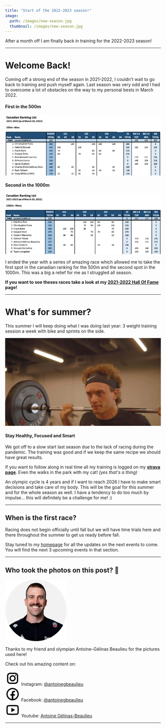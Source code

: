 ```yaml
---
title: "Start of the 2022-2023 season!"
image: 
  path: /images/new-season.jpg
  thumbnail: /images/new-season.jpg
---
```


After a month off I am finally back in training for the 2022-2023 season!

---
# Welcome Back!

Coming off a strong end of the season in 2021-2022, I couldn't wait to go back to training and push myself again. Last season was very odd and I had to overcome a lot of obstacles on the way to my personal bests in March 2022.  

#### First in the 500m
![First in the 500m](/images/screenshots/500.png)

#### Second in the 1000m
![Second in the 1000m](/images/screenshots/1000.png)

I ended the year with a series of amazing race which allowed me to take the first spot in the canadian ranking for the 500m and the second spot in the 1000m. This was a big a relief for me as I struggled all season.  

**If you want to see theses races take a look at my [2021-2022 Hall Of Fame](https://chrisfiola.github.io/hof/hof2122) page!**

---
# What's for summer?

This summer I will keep doing what I was doing last year: 3 weight training session a week with bike and sprints on the side.

![Weight training](/images/weights.jpg) 

#### Stay Healthy, Focused and Smart
We got off to a slow start last season due to the lack of racing during the pandemic. The training was good and if we keep the same recipe we should have great results.

If you want to follow along in real time all my training is logged on my [**strava page**](https://www.strava.com/athletes/1186944). Even the walks in the park with my cat! *(yes that's a thing)*

An olympic cycle is 4 years and if I want to reach 2026 I have to make smart decisions and take care of my body. This will be the goal for this summer and for the whole season as well. I have a tendency to do too much by impulse... this will definitely be a challenge for me! :)

---
## When is the first race?

Racing does not begin officially until fall but we will have time trials here and there throughout the summer to get us ready before fall.  

Stay tuned to my [homepage](https://chrisfiola.github.io/home) for all the updates on the next events to come. You will find the next 3 upcoming events in that section.

---

## Who took the photos on this post? 📸

![Tony!](/images/tony.png)  

Thanks to my friend and olympian Antoine-Gélinas Beaulieu for the pictures used here!  

Check out his amazing content on:  

![Instagram](/images/icons/insta.svg) Instagram: [@antoinegbeaulieu](https://www.instagram.com/antoinegbeaulieu/)  
![Facebook](/images/icons/fb.svg) Facebook: [@antoinegbeaulieu](https://www.facebook.com/antoinegbeaulieu)  
![Youtube](/images/icons/youtube.svg) Youtube: [Antoine Gélinas-Beaulieu](https://www.youtube.com/user/antoinegbeaulieu)

---


